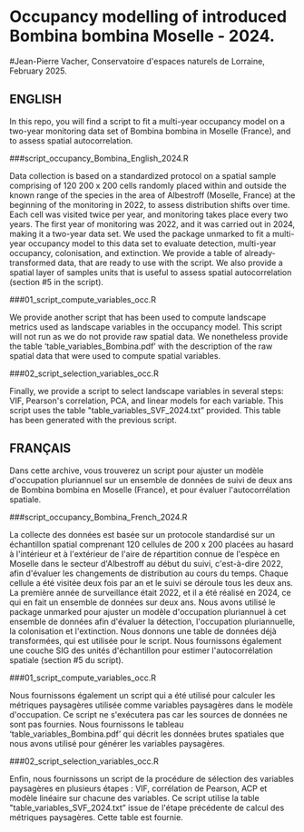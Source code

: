 # Occupancy modelling of introduced Bombina bombina Moselle - 2024.

#Jean-Pierre Vacher, Conservatoire d'espaces naturels de Lorraine, February 2025.


## ENGLISH

In this repo, you will find a script to fit a multi-year occupancy model on a two-year monitoring data set of Bombina bombina in Moselle (France), and to assess spatial autocorrelation.

###script_occupancy_Bombina_English_2024.R

Data collection is based on a standardized protocol on a spatial sample comprising of 120 200 x 200 cells randomly placed within and outside the known range of the species in the area of Albestroff (Moselle, France) at the beginning of the monitoring in 2022, to assess distribution shifts over time. 
Each cell was visited twice per year, and monitoring takes place every two years. The first year of monitoring was 2022, and it was carried out in 2024, making it a two-year data set.
We used the package unmarked to fit a multi-year occupancy model to this data set to evaluate detection, multi-year occupancy, colonisation, and extinction.
We provide a table of already-transformed data, that are ready to use with the script. We also provide a spatial layer of samples units that is useful to assess spatial autocorrelation (section #5 in the script).

###01_script_compute_variables_occ.R

We provide another script that has been used to compute landscape metrics used as landscape variables in the occupancy model. This script will not run as we do not provide raw spatial data. We nonetheless provide the table ‘table_variables_Bombina.pdf’ with the description of the raw spatial data that were used to compute spatial variables.

###02_script_selection_variables_occ.R

Finally, we provide a script to select landscape variables in several steps:
VIF, Pearson's correlation, PCA, and linear models for each variable. This script uses the table "table_variables_SVF_2024.txt” provided. This table has been generated with the previous script.

## FRANÇAIS

Dans cette archive, vous trouverez un script pour ajuster un modèle d'occupation pluriannuel sur un ensemble de données de suivi de deux ans de Bombina bombina en Moselle (France), et pour évaluer l'autocorrélation spatiale.

###script_occupancy_Bombina_French_2024.R

La collecte des données est basée sur un protocole standardisé sur un échantillon spatial comprenant 120 cellules de 200 x 200 placées au hasard à l'intérieur et à l'extérieur de l'aire de répartition connue de l'espèce en Moselle dans le secteur d'Albestroff au début du suivi, c'est-à-dire 2022, afin d'évaluer les changements de distribution au cours du temps. 
Chaque cellule a été visitée deux fois par an et le suivi se déroule tous les deux ans. La première année de surveillance était 2022, et il a été réalisé en 2024, ce qui en fait un ensemble de données sur deux ans.
Nous avons utilisé le package unmarked pour ajuster un modèle d'occupation pluriannuel à cet ensemble de données afin d'évaluer la détection, l'occupation pluriannuelle, la colonisation et l'extinction.
Nous donnons une table de données déjà transformées, qui est utilisée pour le script. Nous fournissons également une couche SIG des unités d'échantillon pour estimer l'autocorrélation spatiale (section #5 du script).

###01_script_compute_variables_occ.R

Nous fournissons également un script  qui a été utilisé pour calculer les métriques paysagères utilisée comme variables paysagères dans le modèle d'occupation. Ce script ne s'exécutera pas car les sources de données ne sont pas fournies. Nous fournissons le tableau ‘table_variables_Bombina.pdf’ qui décrit les données brutes spatiales que nous avons utilisé pour générer les variables paysagères.

###02_script_selection_variables_occ.R

Enfin, nous fournissons un script de la procédure de sélection des variables paysagères en plusieurs étapes : VIF, corrélation de Pearson, ACP et modèle linéaire sur chacune des variables. Ce script utilise la table "table_variables_SVF_2024.txt” issue de l'étape précédente de calcul des métriques paysagères. Cette table est fournie.

